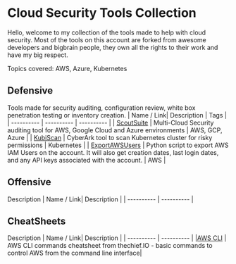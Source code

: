# Cloud Security Tools Collection
Hello, welcome to my collection of the tools made to help with cloud security. 
Most of the tools on this account are forked from awesome developers and bigbrain people, they own all the rights to their work and have my big respect.

Topics covered: AWS, Azure, Kubernetes

## Defensive
Tools made for security auditing, configuration review, white box penetration testing or inventory creation.
| Name / Link| Description | Tags |
| ---------- | ---------- | ---------- |
| [ScoutSuite](https://github.com/nccgroup/ScoutSuite) | Multi-Cloud Security auditing tool for AWS, Google Cloud and Azure environments | AWS, GCP, Azure |
| [KubiScan](https://github.com/diokhancze/KubiScan) | CyberArk tool to scan Kubernetes cluster for risky permissions | Kubernetes |
| [ExportAWSUsers](https://github.com/diokhancze/ExportAWSUsers) | Python script to export AWS IAM Users on the account. It will also get creation dates, last login dates, and any API keys associated with the account. | AWS |



## Offensive
Description
| Name / Link| Description |
| ---------- | ---------- |


## CheatSheets
Description
| Name / Link| Description |
| ---------- | ---------- |
|[AWS CLI](https://static.thechief.io/prod/documents/ebookcover.pdf) | AWS CLI commands cheatsheet from thechief.IO - basic commands to control AWS from the command line interface|
